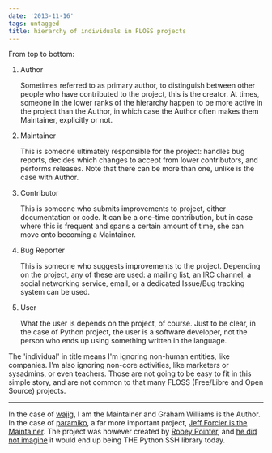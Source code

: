```yaml
---
date: '2013-11-16'
tags: untagged
title: hierarchy of individuals in FLOSS projects
---
```


From top to bottom:

1.  Author

    Sometimes referred to as primary author, to distinguish between
    other people who have contributed to the project, this is the
    creator. At times, someone in the lower ranks of the hierarchy
    happen to be more active in the project than the Author, in which
    case the Author often makes them Maintainer, explicitly or not.

2.  Maintainer

    This is someone ultimately responsible for the project: handles bug
    reports, decides which changes to accept from lower contributors,
    and performs releases. Note that there can be more than one, unlike
    is the case with Author.

3.  Contributor

    This is someone who submits improvements to project, either
    documentation or code. It can be a one-time contribution, but in
    case where this is frequent and spans a certain amount of time, she
    can move onto becoming a Maintainer.

4.  Bug Reporter

    This is someone who suggests improvements to the project. Depending
    on the project, any of these are used: a mailing list, an IRC
    channel, a social networking service, email, or a dedicated
    Issue/Bug tracking system can be used.

5.  User

    What the user is depends on the project, of course. Just to be
    clear, in the case of Python project, the user is a software
    developer, not the person who ends up using something written in the
    language.

The \'individual\' in title means I\'m ignoring non-human entities, like
companies. I\'m also ignoring non-core activities, like marketers or
sysadmins, or even teachers. Those are not going to be easy to fit in
this simple story, and are not common to that many FLOSS (Free/Libre and
Open Source) projects.

------------------------------------------------------------------------

In the case of [wajig], I am the Maintainer and Graham Williams is the
Author. In the case of [paramiko], a far more important project, [Jeff
Forcier is the Maintainer]. The project was however created by [Robey
Pointer], and [he did not imagine] it would end up being THE Python SSH
library today.

  [wajig]: http://linux.togaware.com/survivor/wajig.html
  [paramiko]: https://github.com/paramiko/paramiko
  [Jeff Forcier is the Maintainer]: http://bitprophet.org/blog/2012/09/29/paramiko-and-ssh
  [Robey Pointer]: http://robey.lag.net
  [he did not imagine]: http://robey.lag.net/2009/02/16/paramiko-is-on-github-now.html
